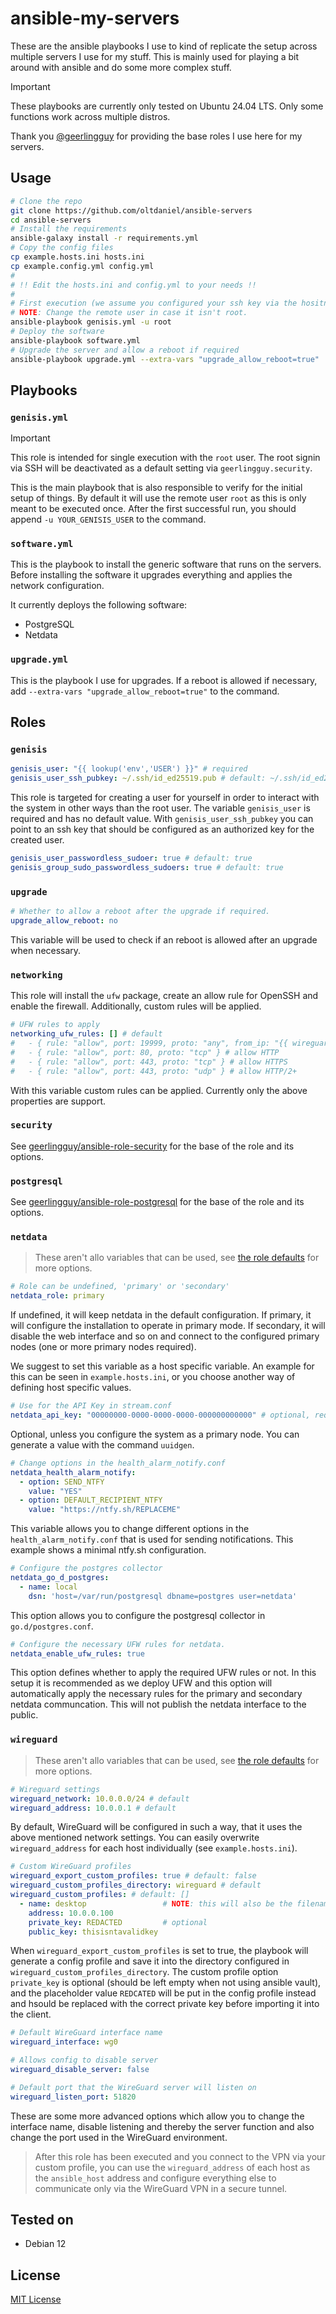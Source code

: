 # ansible-my-servers

These are the ansible playbooks I use to kind of replicate the setup across multiple servers I use for my stuff. This is mainly used for playing a bit around with ansible and do some more complex stuff.

> [!IMPORTANT]  
> These playbooks are currently only tested on Ubuntu 24.04 LTS. Only some functions work across multiple distros.

Thank you [@geerlingguy](https://github.com/geerlingguy) for providing the base roles I use here for my servers.

## Usage

```bash
# Clone the repo
git clone https://github.com/oltdaniel/ansible-servers
cd ansible-servers
# Install the requirements
ansible-galaxy install -r requirements.yml
# Copy the config files
cp example.hosts.ini hosts.ini
cp example.config.yml config.yml
#
# !! Edit the hosts.ini and config.yml to your needs !!
#
# First execution (we assume you configured your ssh key via the hositng provider already)
# NOTE: Change the remote user in case it isn't root.
ansible-playbook genisis.yml -u root
# Deploy the software
ansible-playbook software.yml
# Upgrade the server and allow a reboot if required
ansible-playbook upgrade.yml --extra-vars "upgrade_allow_reboot=true"
```

## Playbooks

### `genisis.yml`

> [!IMPORTANT]  
> This role is intended for single execution with the `root` user. The root signin via SSH will be deactivated as a default setting via `geerlingguy.security`.

This is the main playbook that is also responsible to verify for the initial setup of things. By default it will use the remote user `root` as this is only meant to be executed once. After the first successful run, you should append `-u YOUR_GENISIS_USER` to the command.

### `software.yml`

This is the playbook to install the generic software that runs on the servers. Before installing the software it upgrades everything and applies the network configuration.

It currently deploys the following software:
- PostgreSQL
- Netdata

### `upgrade.yml`

This is the playbook I use for upgrades. If a reboot is allowed if necessary, add `--extra-vars "upgrade_allow_reboot=true"` to the command.

## Roles

### `genisis`

```yml
genisis_user: "{{ lookup('env','USER') }}" # required
genisis_user_ssh_pubkey: ~/.ssh/id_ed25519.pub # default: ~/.ssh/id_ed25519.pub
```
This role is targeted for creating a user for yourself in order to interact with the system in other ways than the root user. The variable `genisis_user` is required and has no default value. With `genisis_user_ssh_pubkey` you can point to an ssh key that should be configured as an authorized key for the created user.

```yml
genisis_user_passwordless_sudoer: true # default: true
genisis_group_sudo_passwordless_sudoers: true # default: true
```

### `upgrade`

```yml
# Whether to allow a reboot after the upgrade if required.
upgrade_allow_reboot: no
```
This variable will be used to check if an reboot is allowed after an upgrade when necessary.

### `networking`

This role will install the `ufw` package, create an allow rule for OpenSSH and enable the firewall. Additionally, custom rules will be applied.

```yml
# UFW rules to apply
networking_ufw_rules: [] # default
#   - { rule: "allow", port: 19999, proto: "any", from_ip: "{{ wireguard_network }}" } # allow Netdata portal access from wireguard network
#   - { rule: "allow", port: 80, proto: "tcp" } # allow HTTP
#   - { rule: "allow", port: 443, proto: "tcp" } # allow HTTPS
#   - { rule: "allow", port: 443, proto: "udp" } # allow HTTP/2+
```
With this variable custom rules can be applied. Currently only the above properties are support.

### `security`

See [geerlingguy/ansible-role-security](https://github.com/geerlingguy/ansible-role-security) for the base of the role and its options.

### `postgresql`

See [geerlingguy/ansible-role-postgresql](https://github.com/geerlingguy/ansible-role-postgresql) for the base of the role and its options.

### `netdata`

> These aren't allo variables that can be used, see [the role defaults](./roles/netdata/defaults/main.yml) for more options.

```yml
# Role can be undefined, 'primary' or 'secondary'
netdata_role: primary
```
If undefined, it will keep netdata in the default configuration. If primary, it will configure the installation to operate in primary mode. If secondary, it will disable the web interface and so on and connect to the configured primary nodes (one or more primary nodes required).

We suggest to set this variable as a host specific variable. An example for this can be seen in `example.hosts.ini`, or you choose another way of defining host specific values.

```yml
# Use for the API Key in stream.conf
netdata_api_key: "00000000-0000-0000-0000-000000000000" # optional, required for parent config (generate with uuidgen)
```
Optional, unless you configure the system as a primary node. You can generate a value with the command `uuidgen`.

```yml
# Change options in the health_alarm_notify.conf
netdata_health_alarm_notify:
  - option: SEND_NTFY
    value: "YES"
  - option: DEFAULT_RECIPIENT_NTFY
    value: "https://ntfy.sh/REPLACEME"
```
This variable allows you to change different options in the `health_alarm_notify.conf` that is used for sending notifications. This example shows a minimal ntfy.sh configuration.

```yml
# Configure the postgres collector
netdata_go_d_postgres:
  - name: local
    dsn: 'host=/var/run/postgresql dbname=postgres user=netdata'
```
This option allows you to configure the postgresql collector in `go.d/postgres.conf`.

```yml
# Configure the necessary UFW rules for netdata.
netdata_enable_ufw_rules: true
```
This option defines whether to apply the required UFW rules or not. In this setup it is recommended as we deploy UFW and this option will automatically apply the necessary rules for the primary and secondary netdata communcation. This will not publish the netdata interface to the public.

### `wireguard`

> These aren't allo variables that can be used, see [the role defaults](./roles/wireguard/defaults/main.yml) for more options.

```yml
# Wireguard settings
wireguard_network: 10.0.0.0/24 # default
wireguard_address: 10.0.0.1 # default
```
By default, WireGuard will be configured in such a way, that it uses the above mentioned network settings. You can easily overwrite `wireguard_address` for each host individually (see `example.hosts.ini`).

```yml
# Custom WireGuard profiles
wireguard_export_custom_profiles: true # default: false
wireguard_custom_profiles_directory: wireguard # default
wireguard_custom_profiles: # default: []
  - name: desktop                 # NOTE: this will also be the filename
    address: 10.0.0.100
    private_key: REDACTED         # optional
    public_key: thisisntavalidkey
```
When `wireguard_export_custom_profiles` is set to true, the playbook will generate a config profile and save it into the directory configured in `wireguard_custom_profiles_directory`. The custom profile option `private_key` is optional (should be left empty when not using ansible vault), and the placeholder value `REDCATED` will be put in the config profile instead and hsould be replaced with the correct private key before importing it into the client.

```yml
# Default WireGuard interface name
wireguard_interface: wg0

# Allows config to disable server
wireguard_disable_server: false

# Default port that the WireGuard server will listen on
wireguard_listen_port: 51820
```
These are some more advanced options which allow you to change the interface name, disable listening and thereby the server function and also change the port used in the WireGuard environment.

> After this role has been executed and you connect to the VPN via your custom profile, you can use the `wireguard_address` of each host as the `ansible_host` address and configure everything else to communicate only via the WireGuard VPN in a secure tunnel.

## Tested on

- Debian 12

## License

[MIT License](./LICENSE)